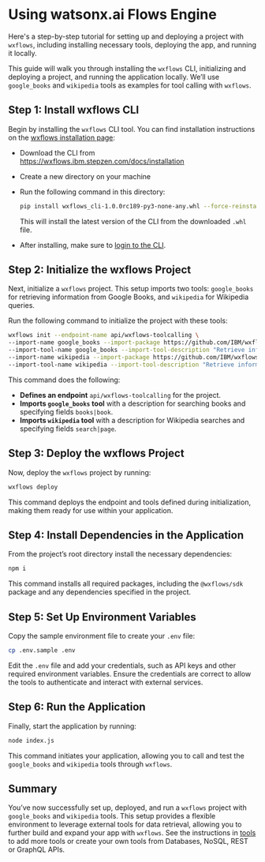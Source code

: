 # Using watsonx.ai Flows Engine

Here's a step-by-step tutorial for setting up and deploying a project with `wxflows`, including installing necessary tools, deploying the app, and running it locally.

This guide will walk you through installing the `wxflows` CLI, initializing and deploying a project, and running the application locally. We’ll use `google_books` and `wikipedia` tools as examples for tool calling with `wxflows`.

## Step 1: Install wxflows CLI

Begin by installing the `wxflows` CLI tool. You can find installation instructions on the [wxflows installation page](https://wxflows.ibm.stepzen.com/docs/installation):

- Download the CLI from https://wxflows.ibm.stepzen.com/docs/installation
- Create a new directory on your machine
- Run the following command in this directory:

  ```bash
  pip install wxflows_cli-1.0.0rc189-py3-none-any.whl --force-reinstall
  ```

  This will install the latest version of the CLI from the downloaded `.whl` file.

- After installing, make sure to [login to the CLI](https://wxflows.ibm.stepzen.com/docs/authentication).

## Step 2: Initialize the wxflows Project

Next, initialize a `wxflows` project. This setup imports two tools: `google_books` for retrieving information from Google Books, and `wikipedia` for Wikipedia queries.

Run the following command to initialize the project with these tools:

```bash
wxflows init --endpoint-name api/wxflows-toolcalling \
--import-name google_books --import-package https://github.com/IBM/wxflows/raw/refs/heads/main/tools/google_books.zip \
--import-tool-name google_books --import-tool-description "Retrieve information from Google Books. Find books by search string, for example to search for Daniel Keyes 'Flowers for Algernon' use q: 'intitle:flowers+inauthor:keyes'" --import-tool-fields "books|book" \
--import-name wikipedia --import-package https://github.com/IBM/wxflows/raw/refs/heads/main/tools/wikipedia.zip \
--import-tool-name wikipedia --import-tool-description "Retrieve information from Wikipedia." --import-tool-fields "search|page"
```

This command does the following:

- **Defines an endpoint** `api/wxflows-toolcalling` for the project.
- **Imports `google_books` tool** with a description for searching books and specifying fields `books|book`.
- **Imports `wikipedia` tool** with a description for Wikipedia searches and specifying fields `search|page`.

## Step 3: Deploy the wxflows Project

Now, deploy the `wxflows` project by running:

```bash
wxflows deploy
```

This command deploys the endpoint and tools defined during initialization, making them ready for use within your application.

## Step 4: Install Dependencies in the Application

From the project’s root directory install the necessary dependencies:

```bash
npm i
```

This command installs all required packages, including the `@wxflows/sdk` package and any dependencies specified in the project.

## Step 5: Set Up Environment Variables

Copy the sample environment file to create your `.env` file:

```bash
cp .env.sample .env
```

Edit the `.env` file and add your credentials, such as API keys and other required environment variables. Ensure the credentials are correct to allow the tools to authenticate and interact with external services.

## Step 6: Run the Application

Finally, start the application by running:

```bash
node index.js
```

This command initiates your application, allowing you to call and test the `google_books` and `wikipedia` tools through `wxflows`.

## Summary

You’ve now successfully set up, deployed, and run a `wxflows` project with `google_books` and `wikipedia` tools. This setup provides a flexible environment to leverage external tools for data retrieval, allowing you to further build and expand your app with `wxflows`. See the instructions in [tools](../../../tools/README.md) to add more tools or create your own tools from Databases, NoSQL, REST or GraphQL APIs.
